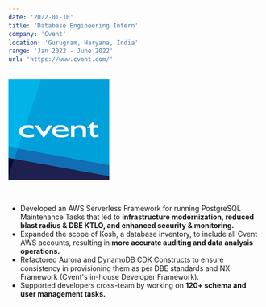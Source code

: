 ```yaml
---
date: '2022-01-10'
title: 'Database Engineering Intern'
company: 'Cvent'
location: 'Gurugram, Haryana, India'
range: 'Jan 2022 - June 2022'
url: 'https://www.cvent.com/'
---
```


![Cvent Logo](cventLogo.png)

<br />

- Developed an AWS Serverless Framework for running PostgreSQL Maintenance Tasks that led to **infrastructure modernization, reduced blast radius & DBE KTLO, and enhanced security & monitoring.**
- Expanded the scope of Kosh, a database inventory, to include all Cvent AWS accounts, resulting in **more accurate auditing and data analysis operations.**
- Refactored Aurora and DynamoDB CDK Constructs to ensure consistency in provisioning them as per DBE standards and NX Framework (Cvent's in-house Developer Framework).
- Supported developers cross-team by working on **120+ schema and user management tasks.**
